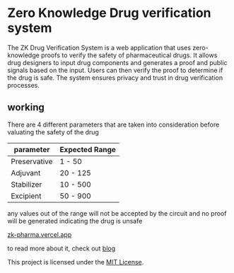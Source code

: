 # Zero Knowledge Drug verification system

The ZK Drug Verification System is a web application that uses zero-knowledge proofs to verify the safety of pharmaceutical drugs. It allows drug designers to input drug components and generates a proof and public signals based on the input. Users can then verify the proof to determine if the drug is safe. The system ensures privacy and trust in drug verification processes.

## working

There are 4 different parameters that are taken into consideration before valuating the safety of the drug

| parameter  | Expected Range |
|--------------|---------------|
| Preservative | 1 - 50        |
| Adjuvant     | 20 - 125      |
| Stabilizer   | 10 - 500      |
| Excipient    | 50 - 900      |

any values out of the range will not be accepted by the circuit and no proof will be generated indicating the drug is unsafe


[zk-pharma.vercel.app](https://zk-pharma.vercel.app/)


to read more about it, check out [blog](https://dev.to/yagnadeepxo/stealth-in-science-leveraging-zero-knowledge-proofs-to-safeguard-drug-design-intellectual-property-2eab)

This project is licensed under the [MIT License](LICENSE).

